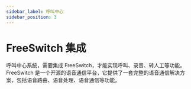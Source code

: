 ```yaml
---
sidebar_label: 呼叫中心
sidebar_position: 3
---
```


# FreeSwitch 集成

呼叫中心系统，需要集成 FreeSwitch，才能实现呼叫、录音、转人工等功能。
FreeSwitch 是一个开源的语音通信平台，它提供了一套完整的语音通信解决方案，包括语音路由、语音处理、语音通信等功能。
